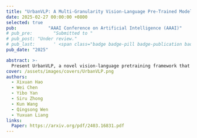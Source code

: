 ```yaml
---
title: "UrbanVLP: A Multi-Granularity Vision-Language Pre-Trained Model for Urban Indicator Prediction"
date: 2025-02-27 00:00:00 +0800
selected: true
pub:            "AAAI Conference on Artificial Intelligence (AAAI)"
# pub_pre:        "Submitted to "
# pub_post: "Under review."
# pub_last:       ' <span class="badge badge-pill badge-publication badge-success">Spotlight</span>'
pub_date: "2025"

abstract: >-
  Present UrbanVLP, a novel vision-language pretraining framework that integrates both macro and micro-level urban data and enhances interpretability through automatic text generation, achieving superior performance in urban region profiling.
cover: /assets/images/covers/UrbanVLP.png
authors:
  - Xixuan Hao
  - Wei Chen
  - Yibo Yan
  - Siru Zhong
  - Kun Wang
  - Qingsong Wen
  - Yuxuan Liang
links:
  Paper: https://arxiv.org/pdf/2403.16831.pdf
---
```

